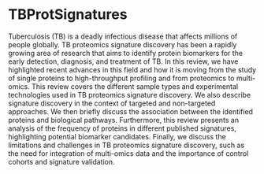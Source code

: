 # TBProtSignatures

Tuberculosis (TB) is a deadly infectious disease that affects millions of people globally. TB proteomics signature discovery has been a rapidly growing area of research that aims to identify protein biomarkers for the early detection, diagnosis, and treatment of TB. In this review, we have highlighted recent advances in this field and how it is moving from the study of single proteins to high-throughput profiling and from proteomics to multi-omics. This review covers the different sample types and experimental technologies used in TB proteomics signature discovery. We also describe signature discovery in the context of targeted and non-targeted approaches. We then briefly discuss the association between the identified proteins and biological pathways. Furthermore, this review presents an analysis of the frequency of proteins in different published signatures, highlighting potential biomarker candidates. Finally, we discuss the limitations and challenges in TB proteomics signature discovery, such as the need for integration of multi-omics data and the importance of control cohorts and signature validation. 
